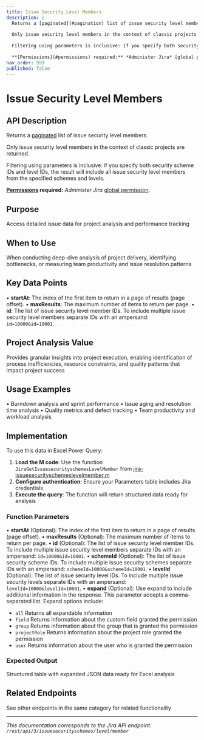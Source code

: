 ```yaml
---
title: Issue Security Level Members
description: |-
  Returns a [paginated](#pagination) list of issue security level members.
  
  Only issue security level members in the context of classic projects are returned.
  
  Filtering using parameters is inclusive: if you specify both security scheme IDs and level IDs, the result will include all issue security level members from the specified schemes and levels.
  
  **[Permissions](#permissions) required:** *Administer Jira* [global permission](https://confluence.atlassian.com/x/x4dKLg).
nav_order: 999
published: false
---
```


# Issue Security Level Members

## API Description
Returns a [paginated](#pagination) list of issue security level members.

Only issue security level members in the context of classic projects are returned.

Filtering using parameters is inclusive: if you specify both security scheme IDs and level IDs, the result will include all issue security level members from the specified schemes and levels.

**[Permissions](#permissions) required:** *Administer Jira* [global permission](https://confluence.atlassian.com/x/x4dKLg).

## Purpose
Access detailed issue data for project analysis and performance tracking

## When to Use
When conducting deep-dive analysis of project delivery, identifying bottlenecks, or measuring team productivity and issue resolution patterns

## Key Data Points
• **startAt**: The index of the first item to return in a page of results (page offset).
• **maxResults**: The maximum number of items to return per page.
• **id**: The list of issue security level member IDs. To include multiple issue security level members separate IDs with an ampersand: `id=10000&id=10001`.

## Project Analysis Value
Provides granular insights into project execution, enabling identification of process inefficiencies, resource constraints, and quality patterns that impact project success

## Usage Examples
• Burndown analysis and sprint performance
• Issue aging and resolution time analysis
• Quality metrics and defect tracking
• Team productivity and workload analysis

## Implementation
To use this data in Excel Power Query:

1. **Load the M code**: Use the function `JiraGetIssuesecurityschemesLevelMember` from [jira-issuesecurityschemeslevelmember.m](../assets/jira-issuesecurityschemeslevelmember.m)
2. **Configure authentication**: Ensure your Parameters table includes Jira credentials
3. **Execute the query**: The function will return structured data ready for analysis

### Function Parameters
• **startAt** (Optional): The index of the first item to return in a page of results (page offset).
• **maxResults** (Optional): The maximum number of items to return per page.
• **id** (Optional): The list of issue security level member IDs. To include multiple issue security level members separate IDs with an ampersand: `id=10000&id=10001`.
• **schemeId** (Optional): The list of issue security scheme IDs. To include multiple issue security schemes separate IDs with an ampersand: `schemeId=10000&schemeId=10001`.
• **levelId** (Optional): The list of issue security level IDs. To include multiple issue security levels separate IDs with an ampersand: `levelId=10000&levelId=10001`.
• **expand** (Optional): Use expand to include additional information in the response. This parameter accepts a comma-separated list. Expand options include:

 *  `all` Returns all expandable information
 *  `field` Returns information about the custom field granted the permission
 *  `group` Returns information about the group that is granted the permission
 *  `projectRole` Returns information about the project role granted the permission
 *  `user` Returns information about the user who is granted the permission

### Expected Output
Structured table with expanded JSON data ready for Excel analysis

## Related Endpoints
See other endpoints in the same category for related functionality

---
*This documentation corresponds to the Jira API endpoint: `/rest/api/3/issuesecurityschemes/level/member`*
